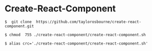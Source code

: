 # Create-React-Component

`$  git clone  https://github.com/taylorosbourne/create-react-component.git`

`$ chmod  755 ./create-react-component/create-react-component.sh`

`$ alias crc='./create-react-component/create-react-component.sh'`


<!-- git fetch https://github.com/taylorosbourne/create-react-component.git -->

<!-- git checkout FETCH_HEAD -- ./create-react-component.sh -->

<!-- chmod 755 ./create-react-component.sh -->

<!-- alias create-react-component='./create-react-component.sh' -->